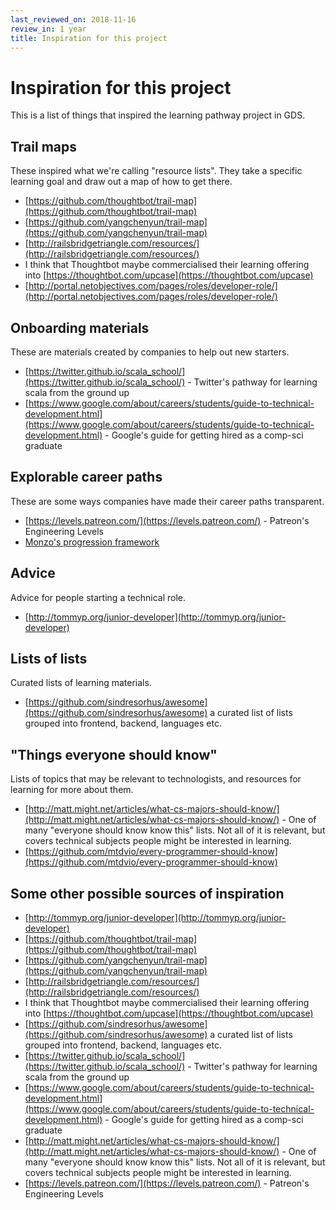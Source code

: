 ```yaml
---
last_reviewed_on: 2018-11-16
review_in: 1 year
title: Inspiration for this project
---
```


# Inspiration for this project

This is a list of things that inspired the learning pathway project in GDS.

## Trail maps
These inspired what we're calling "resource lists". They take a specific learning goal and draw out a map of how to get there.

- [https://github.com/thoughtbot/trail-map](https://github.com/thoughtbot/trail-map)
- [https://github.com/yangchenyun/trail-map](https://github.com/yangchenyun/trail-map)
- [http://railsbridgetriangle.com/resources/](http://railsbridgetriangle.com/resources/)
- I think that Thoughtbot maybe commercialised their learning offering into [https://thoughtbot.com/upcase](https://thoughtbot.com/upcase)
- [http://portal.netobjectives.com/pages/roles/developer-role/](http://portal.netobjectives.com/pages/roles/developer-role/)

## Onboarding materials
These are materials created by companies to help out new starters.

- [https://twitter.github.io/scala_school/](https://twitter.github.io/scala_school/) - Twitter's pathway for learning scala from the ground up
- [https://www.google.com/about/careers/students/guide-to-technical-development.html](https://www.google.com/about/careers/students/guide-to-technical-development.html) - Google's guide for getting hired as a comp-sci graduate

## Explorable career paths
These are some ways companies have made their career paths transparent.

- [https://levels.patreon.com/](https://levels.patreon.com/) - Patreon's Engineering Levels
- [Monzo's progression framework](https://monzo.com/blog/2018/06/25/monzos-transparent-engineering-progression-framework/)

## Advice
Advice for people starting a technical role.

- [http://tommyp.org/junior-developer](http://tommyp.org/junior-developer)

## Lists of lists
Curated lists of learning materials.

- [https://github.com/sindresorhus/awesome](https://github.com/sindresorhus/awesome) a curated list of lists grouped into frontend, backend, languages etc.

## "Things everyone should know"
Lists of topics that may be relevant to technologists, and resources for learning for more about them.

- [http://matt.might.net/articles/what-cs-majors-should-know/](http://matt.might.net/articles/what-cs-majors-should-know/) - One of many "everyone should know know this" lists. Not all of it is relevant, but covers technical subjects people might be interested in learning.
- [https://github.com/mtdvio/every-programmer-should-know](https://github.com/mtdvio/every-programmer-should-know)


## Some other possible sources of inspiration

- [http://tommyp.org/junior-developer](http://tommyp.org/junior-developer)
- [https://github.com/thoughtbot/trail-map](https://github.com/thoughtbot/trail-map)
- [https://github.com/yangchenyun/trail-map](https://github.com/yangchenyun/trail-map)
- [http://railsbridgetriangle.com/resources/](http://railsbridgetriangle.com/resources/)
- I think that Thoughtbot maybe commercialised their learning offering into [https://thoughtbot.com/upcase](https://thoughtbot.com/upcase)
- [https://github.com/sindresorhus/awesome](https://github.com/sindresorhus/awesome) a curated list of lists grouped into frontend, backend, languages etc.
- [https://twitter.github.io/scala_school/](https://twitter.github.io/scala_school/) - Twitter's pathway for learning scala from the ground up
- [https://www.google.com/about/careers/students/guide-to-technical-development.html](https://www.google.com/about/careers/students/guide-to-technical-development.html) - Google's guide for getting hired as a comp-sci graduate
- [http://matt.might.net/articles/what-cs-majors-should-know/](http://matt.might.net/articles/what-cs-majors-should-know/) - One of many "everyone should know know this" lists. Not all of it is relevant, but covers technical subjects people might be interested in learning.
- [https://levels.patreon.com/](https://levels.patreon.com/) - Patreon's Engineering Levels
